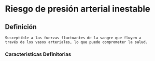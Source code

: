 # Riesgo de presión arterial inestable
## Definición
	Susceptible a las fuerzas fluctuantes de la sangre que fluyen a  través de los vasos arteriales, lo que puede comprometer la salud.

### Caracteristicas Definitorias


